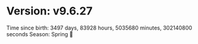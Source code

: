 # Version: v9.6.27
Time since birth: 3497 days, 83928 hours, 5035680 minutes, 302140800 seconds
Season: Spring 🌸
